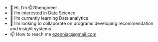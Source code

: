 - 👋 Hi, I’m @7thengineer
- 👀 I’m interested in Data Science
- 🌱 I’m currently learning Data analytics
- 💞️ I’m looking to collaborate on programs developing recommendation and insight systems
- 📫 How to reach me ezenniac@gmail.com

<!---
7thengineer/7thengineer is a ✨ special ✨ repository because its `README.md` (this file) appears on your GitHub profile.
You can click the Preview link to take a look at your changes.
--->
